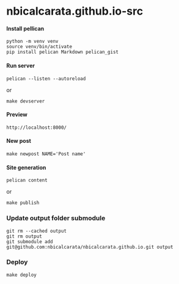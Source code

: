 # nbicalcarata.github.io-src

#### Install pellican ####

```
python -m venv venv
source venv/bin/activate
pip install pelican Markdown pelican_gist
```

#### Run server ####

```
pelican --listen --autoreload

```
or
```
make devserver
```
#### Preview ####
```
http://localhost:8000/
```
#### New post ####
```
make newpost NAME='Post name'
```
#### Site generation ####
```
pelican content
```
or
```
make publish
```
### Update output folder submodule ###
```
git rm --cached output
git rm output
git submodule add git@github.com:nbicalcarata/nbicalcarata.github.io.git output
```
### Deploy  ###
```
make deploy
```
